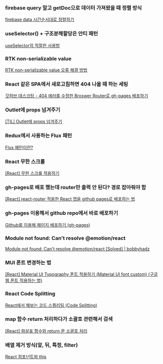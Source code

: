 ### firebase query 말고 getDoc으로 데이터 가져왔을 때 정렬 방식

[firebase data 시간순서대로 정렬하기](https://velog.io/@owlsuri/firebase-data-시간순서대로-정렬하기)

### useSelector() + 구조분해할당은 안티 패턴

[useSelector의 적절한 사용법](https://velog.io/@arthur/useSelector의-적절한-사용법)

### RTK non-serializable value

[RTK non-serializable value 오류 해결 방법](https://velog.io/@pest95/RTK-non-serializable-value-오류-해결-방법)

### React 같은 SPA에서 새로고침하면 404 나올 때 하는 세팅

[깃허브 데스크탑 - 404 에러를 수정한 Broswer Router로 gh-pages 배포하기](https://bloodstrawberry.tistory.com/1133)

### Outlet에 props 넘겨주기

[[TIL] Outlet에 props 넘겨주기](https://velog.io/@sungho/TIL-Outlet에-props-넘겨주기)

### Redux에서 사용하는 Flux 패턴

[Flux 패턴이란?](https://velog.io/@andy0011/Flux-패턴이란)

### React 무한 스크롤

[[React] 무한 스크롤 적용하기](https://velog.io/@sjoleee_/React-무한-스크롤)

### gh-pages로 배포 했는데 router만 출력 안 된다? 경로 잡아줘야 함

[[React] react-router 적용한 React 앱을 github pages로 배포하는 법](https://medium.com/@_diana_lee/react-react-router-적용한-react-앱을-github-pages로-배포하는-법-5f6119c6a5d9)

### gh-pages 이용해서 github repo에서 바로 배포하기

[Github를 이용해 페이지 배포하기 (gh-pages)](https://inuplace.tistory.com/713)

### Module not found: Can't resolve @emotion/react

[Module not found: Can't resolve @emotion/react [Solved] | bobbyhadz](https://bobbyhadz.com/blog/react-module-not-found-cant-resolve-emotion-react)

### MUI 폰트 변경하는 법

[[React] Material UI Typography 폰트 적용하기 (Material UI font custom) (구글 웹 폰트 적용하는 법)](https://kbwplace.tistory.com/112)

### React Code Splitting

[React에서 해보는 코드 스플리팅 (Code Splitting)](https://medium.com/humanscape-tech/react에서-해보는-코드-스플리팅-code-splitting-56c9c7a1baa4)

### map 함수 return 처리하다가 소괄호 관련해서 검색

[[React] 화살표 함수와 return 문 소괄호 처리](https://jobcoding.tistory.com/105)

### 배열 제거 방식(앞, 뒤, 특정, filter)

[React 컴포넌트와 this](https://maxkim-j.github.io/posts/react-component-this/)
